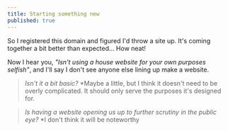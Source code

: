 ```yaml
---
title: Starting something new
published: true
---
```

So I registered this domain and figured I'd throw a site up. It's coming together a bit better than expected... How neat!

Now I hear you, _"Isn't using a house website for your own purposes selfish"_, and I'll say I don't see anyone else lining up make a website.

>_Isn't it a bit basic?_
*Maybe a little, but I think it doesn't need to be overly complicated. It should only serve the purposes it's designed for.

>_Is having a website opening us up to further scrutiny in the public eye?_
*I don't think it will be noteworthy

